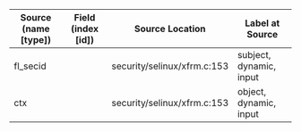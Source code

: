 | Source (name [type])      | Field (index [id]) | Source Location             | Label at Source             |
|---------------------------|--------------------|-----------------------------|-----------------------------|
| fl_secid                  |                    | security/selinux/xfrm.c:153 | subject, dynamic, input     |
| ctx                       |                    | security/selinux/xfrm.c:153 | object, dynamic, input      |
